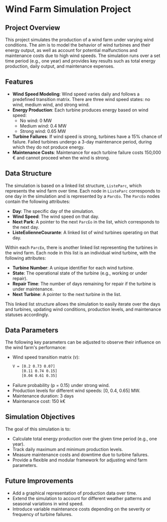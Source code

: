 # Wind Farm Simulation Project

## Project Overview

This project simulates the production of a wind farm under varying wind conditions. The aim is to model the behavior of wind turbines and their energy output, as well as account for potential malfunctions and maintenance costs due to high wind speeds. The simulation runs over a set time period (e.g., one year) and provides key results such as total energy production, daily output, and maintenance expenses.

## Features

- **Wind Speed Modeling**: Wind speed varies daily and follows a predefined transition matrix. There are three wind speed states: no wind, medium wind, and strong wind.
- **Energy Production**: Each turbine produces energy based on wind speed:
  - No wind: 0 MW
  - Medium wind: 0.4 MW
  - Strong wind: 0.65 MW
- **Turbine Failures**: If wind speed is strong, turbines have a 15% chance of failure. Failed turbines undergo a 3-day maintenance period, during which they do not produce energy.
- **Maintenance Costs**: Maintenance for each turbine failure costs 150,000 € and cannot proceed when the wind is strong.

## Data Structure

The simulation is based on a linked list structure, `ListeParc`, which represents the wind farm over time. Each node in `ListeParc` corresponds to one day in the simulation and is represented by a `ParcEo`. The `ParcEo` nodes contain the following attributes:
- **Day**: The specific day of the simulation.
- **Wind Speed**: The wind speed on that day.
- **Next Park**: A pointer to the next `ParcEo` in the list, which corresponds to the next day.
- **ListeEolienneCourante**: A linked list of wind turbines operating on that day.

Within each `ParcEo`, there is another linked list representing the turbines in the wind farm. Each node in this list is an individual wind turbine, with the following attributes:
- **Turbine Number**: A unique identifier for each wind turbine.
- **State**: The operational state of the turbine (e.g., working or under repair).
- **Repair Time**: The number of days remaining for repair if the turbine is under maintenance.
- **Next Turbine**: A pointer to the next turbine in the list.

This linked list structure allows the simulation to easily iterate over the days and turbines, updating wind conditions, production levels, and maintenance statuses accordingly.

## Data Parameters

The following key parameters can be adjusted to observe their influence on the wind farm's performance:
- Wind speed transition matrix (`V`):
  ```txt
  V = [0.2 0.73 0.07]
      [0.11 0.74 0.15]
      [0.04 0.61 0.35]
- Failure probability (p = 0.15) under strong wind.
- Production levels for different wind speeds: [0, 0.4, 0.65] MW.
- Maintenance duration: 3 days
- Maintenance cost: 150 k€

## Simulation Objectives


The goal of this simulation is to:

- Calculate total energy production over the given time period (e.g., one year).
- Track daily maximum and minimum production levels.
- Measure maintenance costs and downtime due to turbine failures.
- Provide a flexible and modular framework for adjusting wind farm parameters.



## Future Improvements
- Add a graphical representation of production data over time.
- Extend the simulation to account for different weather patterns and seasonal variations in wind speed.
- Introduce variable maintenance costs depending on the severity or frequency of turbine failures.


